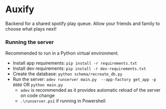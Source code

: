 # Auxify 

Backend for a shared spotify play queue. Allow your friends and family to choose what plays next!

### Running the server

Recommended to run in a Python virtual environment.

- Install app requirements: `pip install -r requirements.txt`
- Install dev requirements: `pip install -r dev-requirements.txt`
- Create the database: `python schema/recreate_db.py`
- Run the server: `adev runserver main.py  --app-factory get_app -p 8080` OR `python main.py`
  - `adev` is recommended as it provides automatic reload of the server on code change
  - `.\runserver.ps1` if running in Powershell